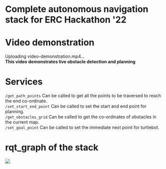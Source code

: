 # Complete autonomous navigation stack for ERC Hackathon '22

# Video demonstration
Uploading video-demonstration.mp4… <br/>
__This video demonstrates live obstacle detection and planning__

# Services
```/get_path_points``` Can be called to get all the points to be traversed to reach the end co-ordinate. <br/>
```/set_start_end_point``` Can be called to set the start and end point for planning. <br/>
```/get_obstacles_grid``` Can be called to get the co-ordinates of obstacles in the current map. <br/>
```/set_goal_point``` Can be called to set the immediate next point for turtlebot. <br/>

# rqt_graph of the stack

![](https://github.com/suchetanrs/erc-hackathon-automation/blob/master/live_map/rosgraph.png)

